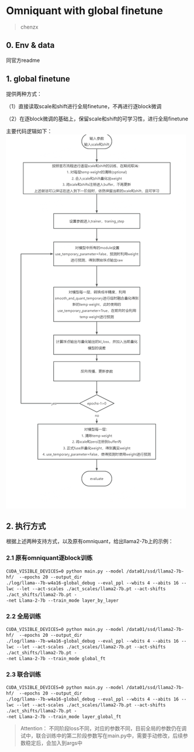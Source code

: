 # Omniquant with global finetune
> chenzx

## 0. Env & data 

同官方readme

## 1. global finetune

提供两种方式：

（1）直接读取scale和shift进行全局finetune，不再进行逐block微调

（2）在逐block微调的基础上，保留scale和shift的可学习性，进行全局finetune

主要代码逻辑如下：
![avatar](./code_logistic.png)

## 2. 执行方式
根据上述两种支持方式，以及原有omniquant，给出llama2-7b上的示例：
### 2.1 原有omniquant逐block训练
```
CUDA_VISIBLE_DEVICES=0 python main.py --model /data01/ssd/llama2-7b-hf/  --epochs 20 --output_dir
./log/llama--7b-w4a16-global_debug --eval_ppl --wbits 4 --abits 16 --lwc --let --act-scales ./act_scales/llama2-7b.pt --act-shifts ./act_shifts/llama2-7b.pt -
-net Llama-2-7b --train_mode layer_by_layer
```

### 2.2 全局训练
```
CUDA_VISIBLE_DEVICES=0 python main.py --model /data01/ssd/llama2-7b-hf/  --epochs 20 --output_dir
./log/llama--7b-w4a16-global_debug --eval_ppl --wbits 4 --abits 16 --lwc --let --act-scales ./act_scales/llama2-7b.pt --act-shifts ./act_shifts/llama2-7b.pt -
-net Llama-2-7b --train_mode global_ft
```

### 2.3 联合训练
```
CUDA_VISIBLE_DEVICES=0 python main.py --model /data01/ssd/llama2-7b-hf/  --epochs 20 --output_dir
./log/llama--7b-w4a16-global_debug --eval_ppl --wbits 4 --abits 16 --lwc --let --act-scales ./act_scales/llama2-7b.pt --act-shifts ./act_shifts/llama2-7b.pt -
-net Llama-2-7b --train_mode layer_global_ft
```

> Attention： 不同阶段loss不同，对应的参数不同，目前全局的参数仍在调试中，联合训练中的第二阶段参数写在main.py中，需要手动修改，后续参数稳定后，会加入到args中